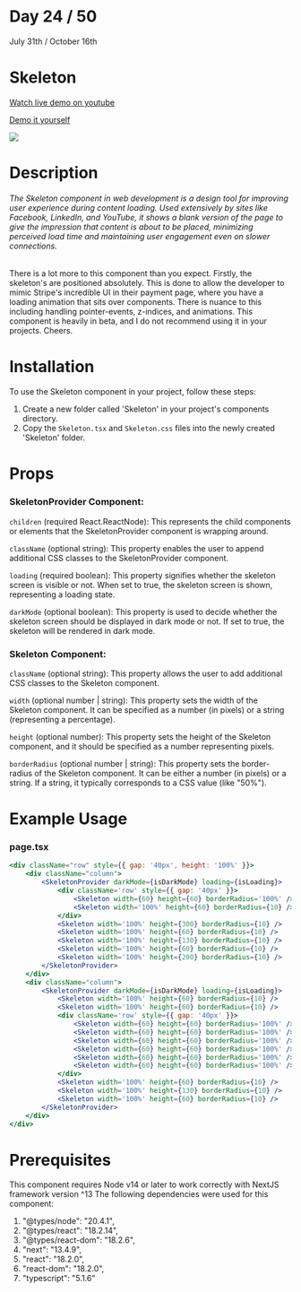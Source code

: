 # Day 24 / 50

July 31th / October 16th

# Skeleton
<a href="https://youtu.be/geQ69BSOM8c" target="_blank">Watch live demo on youtube</a>

<a href="https:/ / 50daysofcomponents.netlify.app/Skeleton" target="_blank">Demo it yourself</a>

<a href="https:/ / 50daysofcomponents.netlify.app/Skeleton" target="_blank"><img src="https://cdn.discordapp.com/attachments/715319623637270638/1135780618760888340/image.png"/></a>  

# Description 

###### The Skeleton component in web development is a design tool for improving user experience during content loading. Used extensively by sites like Facebook, LinkedIn, and YouTube, it shows a blank version of the page to give the impression that content is about to be placed, minimizing perceived load time and maintaining user engagement even on slower connections.

There is a lot more to this component than you expect. Firstly, the skeleton's are positioned absolutely. This is done to allow the developer to mimic Stripe's incredible UI in their payment page, where you have a loading animation that sits over components. There is nuance to this including handling pointer-events, z-indices, and animations. This component is heavily in beta, and I do not recommend using it in your projects. Cheers.

# Installation 

To use the Skeleton component in your project, follow these steps:

1. Create a new folder called 'Skeleton' in your project's components directory.
2. Copy the `Skeleton.tsx` and `Skeleton.css` files into the newly created 'Skeleton' folder.

# Props 
### SkeletonProvider Component:
`children` (required React.ReactNode): This represents the child components or elements that the SkeletonProvider component is wrapping around.

`className` (optional string): This property enables the user to append additional CSS classes to the SkeletonProvider component.

`loading` (required boolean): This property signifies whether the skeleton screen is visible or not. When set to true, the skeleton screen is shown, representing a loading state.

`darkMode` (optional boolean): This property is used to decide whether the skeleton screen should be displayed in dark mode or not. If set to true, the skeleton will be rendered in dark mode.

### Skeleton Component:
`className` (optional string): This property allows the user to add additional CSS classes to the Skeleton component.

`width` (optional number | string): This property sets the width of the Skeleton component. It can be specified as a number (in pixels) or a string (representing a percentage).

`height` (optional number): This property sets the height of the Skeleton component, and it should be specified as a number representing pixels.

`borderRadius` (optional number | string): This property sets the border-radius of the Skeleton component. It can be either a number (in pixels) or a string. If a string, it typically corresponds to a CSS value (like "50%").

# Example Usage
### page.tsx
```jsx
<div className="row" style={{ gap: '40px', height: '100%' }}>
    <div className="column">
        <SkeletonProvider darkMode={isDarkMode} loading={isLoading}>
            <div className='row' style={{ gap: '40px' }}>
                <Skeleton width={60} height={60} borderRadius='100%' />
                <Skeleton width='100%' height={60} borderRadius={10} />
            </div>
            <Skeleton width='100%' height={300} borderRadius={10} />
            <Skeleton width='100%' height={60} borderRadius={10} />
            <Skeleton width='100%' height={130} borderRadius={10} />
            <Skeleton width='100%' height={60} borderRadius={10} />
            <Skeleton width='100%' height={200} borderRadius={10} />
        </SkeletonProvider>
    </div>
    <div className="column">
        <SkeletonProvider darkMode={isDarkMode} loading={isLoading}>
            <Skeleton width='100%' height={60} borderRadius={10} />
            <Skeleton width='100%' height={60} borderRadius={10} />
            <div className='row' style={{ gap: '40px' }}>
                <Skeleton width={60} height={60} borderRadius='100%' />
                <Skeleton width={60} height={60} borderRadius='100%' />
                <Skeleton width={60} height={60} borderRadius='100%' />
                <Skeleton width={60} height={60} borderRadius='100%' />
                <Skeleton width={60} height={60} borderRadius='100%' />
                <Skeleton width={60} height={60} borderRadius='100%' />
            </div>
            <Skeleton width='100%' height={60} borderRadius={10} />
            <Skeleton width='100%' height={130} borderRadius={10} />
            <Skeleton width='100%' height={60} borderRadius={10} />
        </SkeletonProvider>
    </div>
</div>
```

# Prerequisites
This component requires Node v14 or later to work correctly with NextJS framework version ^13
The following dependencies were used for this component:
1. "@types/node": "20.4.1",
2. "@types/react": "18.2.14",
3. "@types/react-dom": "18.2.6",
4. "next": "13.4.9",
5. "react": "18.2.0",
6. "react-dom": "18.2.0",
7. "typescript": "5.1.6"